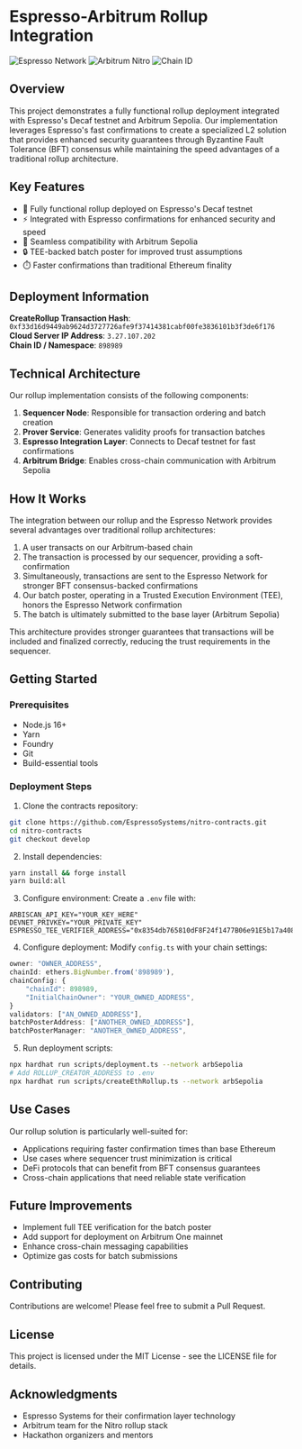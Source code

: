 # Espresso-Arbitrum Rollup Integration

![Espresso Network](https://img.shields.io/badge/Espresso-Network-blue)
![Arbitrum Nitro](https://img.shields.io/badge/Arbitrum-Nitro-purple)
![Chain ID](https://img.shields.io/badge/Chain_ID-898989-orange)

## Overview

This project demonstrates a fully functional rollup deployment integrated with Espresso's Decaf testnet and Arbitrum Sepolia. Our implementation leverages Espresso's fast confirmations to create a specialized L2 solution that provides enhanced security guarantees through Byzantine Fault Tolerance (BFT) consensus while maintaining the speed advantages of a traditional rollup architecture.

## Key Features

* 🚀 Fully functional rollup deployed on Espresso's Decaf testnet
* ⚡ Integrated with Espresso confirmations for enhanced security and speed
* 🔄 Seamless compatibility with Arbitrum Sepolia
* 🔒 TEE-backed batch poster for improved trust assumptions
* ⏱️ Faster confirmations than traditional Ethereum finality

## Deployment Information

**CreateRollup Transaction Hash**: `0xf33d16d9449ab9624d3727726afe9f37414381cabf00fe3836101b3f3de6f176`  
**Cloud Server IP Address**: `3.27.107.202`  
**Chain ID / Namespace**: `898989`

## Technical Architecture

Our rollup implementation consists of the following components:

1. **Sequencer Node**: Responsible for transaction ordering and batch creation
2. **Prover Service**: Generates validity proofs for transaction batches
3. **Espresso Integration Layer**: Connects to Decaf testnet for fast confirmations
4. **Arbitrum Bridge**: Enables cross-chain communication with Arbitrum Sepolia

## How It Works

The integration between our rollup and the Espresso Network provides several advantages over traditional rollup architectures:

1. A user transacts on our Arbitrum-based chain
2. The transaction is processed by our sequencer, providing a soft-confirmation
3. Simultaneously, transactions are sent to the Espresso Network for stronger BFT consensus-backed confirmations
4. Our batch poster, operating in a Trusted Execution Environment (TEE), honors the Espresso Network confirmation
5. The batch is ultimately submitted to the base layer (Arbitrum Sepolia)

This architecture provides stronger guarantees that transactions will be included and finalized correctly, reducing the trust requirements in the sequencer.

## Getting Started

### Prerequisites

- Node.js 16+
- Yarn
- Foundry
- Git
- Build-essential tools

### Deployment Steps

1. Clone the contracts repository:
```bash
git clone https://github.com/EspressoSystems/nitro-contracts.git
cd nitro-contracts
git checkout develop
```

2. Install dependencies:
```bash
yarn install && forge install
yarn build:all
```

3. Configure environment:
Create a `.env` file with:
```
ARBISCAN_API_KEY="YOUR_KEY_HERE"
DEVNET_PRIVKEY="YOUR_PRIVATE_KEY"
ESPRESSO_TEE_VERIFIER_ADDRESS="0x8354db765810dF8F24f1477B06e91E5b17a408bF"
```

4. Configure deployment:
Modify `config.ts` with your chain settings:
```typescript
owner: "OWNER_ADDRESS",
chainId: ethers.BigNumber.from('898989'),
chainConfig: {
    "chainId": 898989,
    "InitialChainOwner": "YOUR_OWNED_ADDRESS",
}
validators: ["AN_OWNED_ADDRESS"],
batchPosterAddress: ["ANOTHER_OWNED_ADDRESS"],
batchPosterManager: "ANOTHER_OWNED_ADDRESS",
```

5. Run deployment scripts:
```bash
npx hardhat run scripts/deployment.ts --network arbSepolia
# Add ROLLUP_CREATOR_ADDRESS to .env
npx hardhat run scripts/createEthRollup.ts --network arbSepolia
```

## Use Cases

Our rollup solution is particularly well-suited for:

- Applications requiring faster confirmation times than base Ethereum
- Use cases where sequencer trust minimization is critical
- DeFi protocols that can benefit from BFT consensus guarantees
- Cross-chain applications that need reliable state verification

## Future Improvements

- Implement full TEE verification for the batch poster
- Add support for deployment on Arbitrum One mainnet
- Enhance cross-chain messaging capabilities
- Optimize gas costs for batch submissions

## Contributing

Contributions are welcome! Please feel free to submit a Pull Request.

## License

This project is licensed under the MIT License - see the LICENSE file for details.

## Acknowledgments

- Espresso Systems for their confirmation layer technology
- Arbitrum team for the Nitro rollup stack
- Hackathon organizers and mentors
